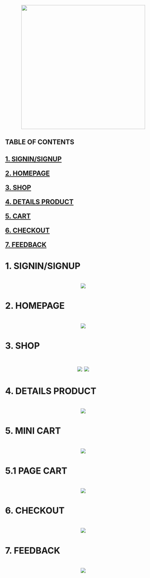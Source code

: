 <p align="center">
  <img width="400px" src="https://user-images.githubusercontent.com/117273434/231942562-b64cd77a-c5d9-4d22-bd37-617f1b732759.png">

</p>

<h2>TABLE OF CONTENTS<h2>

[1. SIGNIN/SIGNUP](#login)  

[2. HOMEPAGE](#homepage)  

[3. SHOP](#shop)  

[4. DETAILS PRODUCT](#detailsProduct)  
  
[5. CART](#cart) 

[6. CHECKOUT](#checkout)  

[7. FEEDBACK](#feedback)  

  
<a name = "login"></a>
<h1>1. SIGNIN/SIGNUP<h1>
<p align="center">
<img src="https://user-images.githubusercontent.com/117273434/231937764-854a08e5-33b6-4548-b403-c668995852bf.png">
</p>
  
<a name = "homepage"></a>
<h1>2. HOMEPAGE<h1>
<p align="center">
  <img src="https://user-images.githubusercontent.com/117273434/231937545-7f719f7b-dd21-4bb0-9fbc-2276d346bf6b.png">
</p>
  
<a name = "shop"></a>
<h1>3. SHOP<h1>
<p align="center">
<img src="https://user-images.githubusercontent.com/117273434/231940963-900066cf-e877-4c67-90b2-6c266d38968f.png">
<img src="https://user-images.githubusercontent.com/117273434/231941107-e6136a47-f6ad-4569-ad70-e2e88e2b2c98.png">
</p>

<a name = "detailsProduct"></a>
<h1>4. DETAILS PRODUCT<h1>
<p align="center">
<img src="https://user-images.githubusercontent.com/117273434/231940770-7a707216-f84e-4112-b592-74f3cdb33462.png">
</p>
  
  <a name = "cart"></a>
<h1>5. MINI CART<h1>
<p align="center">
<img src="https://user-images.githubusercontent.com/117273434/231940409-c37816ae-7463-4861-a8ae-183eab8d1ea5.png">
</p>
  
 <h1>5.1 PAGE CART<h1>
<p align="center">
<img src="https://user-images.githubusercontent.com/117273434/231940576-30b3618b-4db0-4b5b-b036-c7200723e033.png">
</p>

<a name = "checkout"></a>
<h1>6. CHECKOUT<h1>
<p align="center">
<img src="https://user-images.githubusercontent.com/117273434/231941308-b5f4279e-79e5-4230-a564-e372ff1c69ef.png">
</p>

<a name = "feedback"></a>
<h1>7. FEEDBACK<h1>
<p align="center">
<img src="https://user-images.githubusercontent.com/117273434/231941472-81362271-d549-410d-af7f-debf33129b4d.png">
</p>
